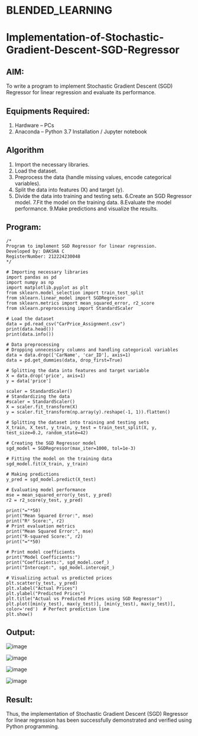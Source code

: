# BLENDED_LEARNING
# Implementation-of-Stochastic-Gradient-Descent-SGD-Regressor

## AIM:
To write a program to implement Stochastic Gradient Descent (SGD) Regressor for linear regression and evaluate its performance.

## Equipments Required:
1. Hardware – PCs
2. Anaconda – Python 3.7 Installation / Jupyter notebook

## Algorithm
1. Import the necessary libraries.
2. Load the dataset.
3. Preprocess the data (handle missing values, encode categorical variables).
4. Split the data into features (X) and target (y).
5. Divide the data into training and testing sets. 6.Create an SGD Regressor model. 7.Fit the model on the training data. 8.Evaluate the model performance. 9.Make predictions and visualize the results.

## Program:
```
/*
Program to implement SGD Regressor for linear regression.
Developed by: DAKSHA C
RegisterNumber: 212224230048
*/

# Importing necessary libraries
import pandas as pd
import numpy as np
import matplotlib.pyplot as plt
from sklearn.model_selection import train_test_split
from sklearn.linear_model import SGDRegressor
from sklearn.metrics import mean_squared_error, r2_score
from sklearn.preprocessing import StandardScaler

# Load the dataset
data = pd.read_csv("CarPrice_Assignment.csv")
print(data.head())
print(data.info())

# Data preprocessing
# Dropping unnecessary columns and handling categorical variables
data = data.drop(['CarName', 'car_ID'], axis=1)
data = pd.get_dummies(data, drop_first=True)

# Splitting the data into features and target variable
X = data.drop('price', axis=1)
y = data['price']

scaler = StandardScaler()
# Standardizing the data
#scaler = StandardScaler()
X = scaler.fit_transform(X)
y = scaler.fit_transform(np.array(y).reshape(-1, 1)).flatten()

# Splitting the dataset into training and testing sets
X_train, X_test, y_train, y_test = train_test_split(X, y, test_size=0.2, random_state=42)

# Creating the SGD Regressor model
sgd_model = SGDRegressor(max_iter=1000, tol=1e-3)

# Fitting the model on the training data
sgd_model.fit(X_train, y_train)

# Making predictions
y_pred = sgd_model.predict(X_test)

# Evaluating model performance
mse = mean_squared_error(y_test, y_pred)
r2 = r2_score(y_test, y_pred)

print("="*50)
print("Mean Squared Error:", mse)
print("R² Score:", r2)
# Print evaluation metrics
print("Mean Squared Error:", mse)
print("R-squared Score:", r2)
print("="*50)

# Print model coefficients
print("Model Coefficients:")
print("Coefficients:", sgd_model.coef_)
print("Intercept:", sgd_model.intercept_)

# Visualizing actual vs predicted prices
plt.scatter(y_test, y_pred)
plt.xlabel("Actual Prices")
plt.ylabel("Predicted Prices")
plt.title("Actual vs Predicted Prices using SGD Regressor")
plt.plot([min(y_test), max(y_test)], [min(y_test), max(y_test)], color='red')  # Perfect prediction line
plt.show()
```

## Output:

![image](https://github.com/user-attachments/assets/cc829452-217f-4a22-b2ee-c5177bacdb9d)

![image](https://github.com/user-attachments/assets/9b7b2e03-bc26-496d-8837-15f96efd6746)

![image](https://github.com/user-attachments/assets/b9730fa9-813b-4e14-9229-9e4bafb10771)

![image](https://github.com/user-attachments/assets/19362145-d2c2-4266-abf5-9f59ef5688f2)

## Result:
Thus, the implementation of Stochastic Gradient Descent (SGD) Regressor for linear regression has been successfully demonstrated and verified using Python programming.
